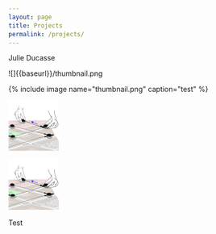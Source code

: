```yaml
---
layout: page
title: Projects
permalink: /projects/
---
```



Julie Ducasse

![]{{baseurl}}/thumbnail.png

{% include image name="thumbnail.png" caption="test" %}

![image test](thumbnail.png)

<img src="thumbnail.png">

Test
